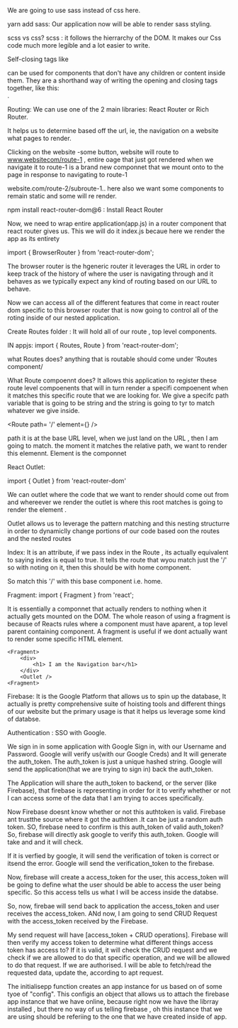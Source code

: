 We are going to use sass instead of css here.

yarn add sass: Our application now will be able to render sass styling.

scss vs css?
scss : it follows the hierrarchy of the DOM. It makes our Css code much more legible and a lot easier to write.


Self-closing tags like <div className="my-class" /> can be used for components that don't have any children or content inside them. They are a shorthand way of writing the opening and closing tags together,
like this: <div className="my-class"></div>.


Routing: We can use one of the 2 main libraries: React Router or Rich Router.

It helps us to determine based off the url, ie, the navigation on a website what pages to render.

Clicking on the website -some button, website will route to www.websitecom/route-1 , entire oage that just got rendered when we navigate it to route-1 is a brand new componnet that we mount onto to the page in response to navigating to route-1

website.com/route-2/subroute-1.. here also we want some components to remain static and some will re render.

npm install react-router-dom@6 : Install React Router

Now, we need to wrap entire application(app.js) in a router component that react router gives us.
This we will do it index.js becaue here we render the app as its entirety

import { BrowserRouter } from 'react-router-dom';

The browser router is the hgeneric router it leverages the URL in order to keep track of the history of where the user is navigating through and it behaves as we typically expect any kind of routing based on our URL to behave.

<BrowserRouter> <App /> </BrowserRouter>

Now we can access all of the different features that come in react router dom specific to this browser router that is now going to control all of the roting inside of our nested application.

Create Routes folder : It will hold all of our route , top level components.


IN appjs:
import { Routes, Route } from 'react-router-dom';

what Routes does?
anything that is routable should come under <Routes> <Home /> <Routes/>  'Routes component/


What Route compoennt does?
It allows this application to register these route level compoenents that will in turn render a specifi compoenent when it matches this specific route that we are looking for. We give a specifc path variable that is going to be string and the string is going to tyr to match whatever we give inside.

 <Routes> <Route path= '/' element={<Home/>} /></Routes>

 path it is at the base URL level, when we just land on the URL , then I am going to match. the moment it matches the relative path, we want to render this elemennt. Element is the componnet


 React Outlet:

 import { Outlet } from 'react-router-dom'

We can outlet where the code that we want to render should come out from and whereever we render the outlet is where this root matches is going to render the element .

Outlet allows us to leverage the pattern matching and this nesting structurre in order to dynamiclly change portions of our code based oon the routes and the nested routes

Index: It is an attribute, if we pass index in the Route , its actually equivalent to saying index is equal to true. It tells the route that wyou match just the '/' so with noting on it, then this should be with home component.

So match this '/' with this base component i.e. home.



Fragment:
import { Fragment } from 'react';

It is essentially a componnet that actually renders to nothing when it actually gets mounted on the DOM.
The whole reason of using a fragment is because of Reacts rules where a component must have  aparent, a top level parent containing component. A fragment is useful if  we dont actually want to render some specific HTML element.

    <Fragment>
        <div>
            <h1> I am the Navigation bar</h1>
        </div>
        <Outlet />
    <Fragment>


Firebase: It is the Google Platform that allows us to spin up the database, It actually is pretty comprehensive suite of hoisting tools and different things of our website but the primary usage is that it helps us leverage some kind of databse.


Authentication :
SSO with Google.

We sign in in some application with Google Sign in, with our Username and Password. Google will verify us(with our Google Creds) and It will generate the auth_token. The auth_token is just a unique hashed string. Google will send the application(that we are trying to sign in) back the auth_token.

The Application will share the auth_token to backend, or the server (like Firebase), that firebase is representing in order for it to verify whether or not I can access some of the data that I am trying to acces specifically.

Now Firebase doesnt know whether or not this authtoken is valid. Firebase ant trustthe source where it got the authtken .It can be just a random auth token. SO, firebase need to confirm is this auth_token of valid auth_token? So, firebase will directly ask google to verify this auth_token. Google will take and and it will check.

If it is verfied by google, it will send the verification of token is correct or itsend the error. Google will send the verification_token to the firebase.

Now, firebase will create a access_token for the user, this access_token will be going to define what the user should be able to access the user being specific. So this access tells us what I will be access inside the databse.

So, now, firebae will send back to application the access_token and user receives the access_token. ANd now, I am going to send CRUD Request with the access_token received by the Firebase.

My send request will have [access_token + CRUD operations]. Firebase will then verify my access token to determine what different things access token has access to?  If it is valid, it will check the CRUD request and we check if we are allowed to do that specific operation, and we will be allowed to do that request. If we are authorised. I will be able to fetch/read the requested data, update the, according to apt request.


The initialisepp function creates an app instance for us based on of some tyoe of "config". This configis an object that allows us to attach the firebase app instance that we have online, because right now we have the librray installed , but there no way of us telling firebase , oh this instance that we are using should be referiing to the one that we have created inside of app.